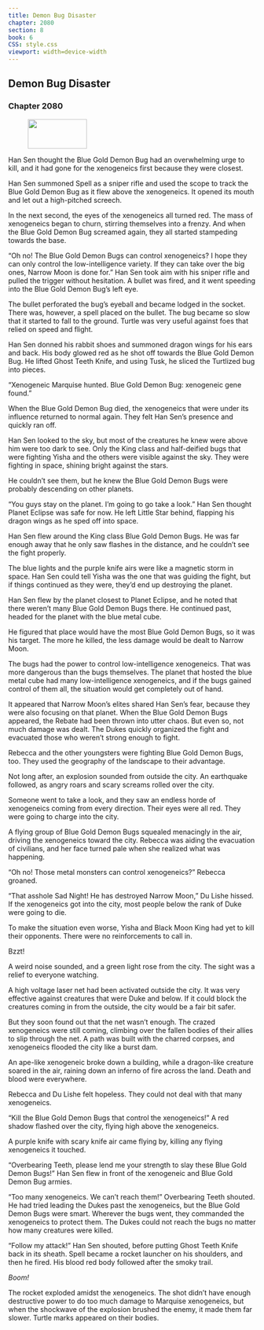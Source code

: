 ```yaml
---
title: Demon Bug Disaster
chapter: 2080
section: 8
book: 6
CSS: style.css
viewport: width=device-width
---
```


## Demon Bug Disaster

### Chapter 2080

<figure>
	<img src="../Images/gem.gif" alt="" id="gem" width="120" height="60" />
</figure>

Han Sen thought the Blue Gold Demon Bug had an overwhelming urge to kill, and it had gone for the xenogeneics first because they were closest.

Han Sen summoned Spell as a sniper rifle and used the scope to track the Blue Gold Demon Bug as it flew above the xenogeneics. It opened its mouth and let out a high-pitched screech.

In the next second, the eyes of the xenogeneics all turned red. The mass of xenogeneics began to churn, stirring themselves into a frenzy. And when the Blue Gold Demon Bug screamed again, they all started stampeding towards the base.

“Oh no! The Blue Gold Demon Bugs can control xenogeneics? I hope they can only control the low-intelligence variety. If they can take over the big ones, Narrow Moon is done for.” Han Sen took aim with his sniper rifle and pulled the trigger without hesitation. A bullet was fired, and it went speeding into the Blue Gold Demon Bug’s left eye.

The bullet perforated the bug’s eyeball and became lodged in the socket. There was, however, a spell placed on the bullet. The bug became so slow that it started to fall to the ground. Turtle was very useful against foes that relied on speed and flight.

Han Sen donned his rabbit shoes and summoned dragon wings for his ears and back. His body glowed red as he shot off towards the Blue Gold Demon Bug. He lifted Ghost Teeth Knife, and using Tusk, he sliced the Turtlized bug into pieces.

“Xenogeneic Marquise hunted. Blue Gold Demon Bug: xenogeneic gene found.”

When the Blue Gold Demon Bug died, the xenogeneics that were under its influence returned to normal again. They felt Han Sen’s presence and quickly ran off.

Han Sen looked to the sky, but most of the creatures he knew were above him were too dark to see. Only the King class and half-deified bugs that were fighting Yisha and the others were visible against the sky. They were fighting in space, shining bright against the stars.

He couldn’t see them, but he knew the Blue Gold Demon Bugs were probably descending on other planets.

“You guys stay on the planet. I’m going to go take a look.” Han Sen thought Planet Eclipse was safe for now. He left Little Star behind, flapping his dragon wings as he sped off into space.

Han Sen flew around the King class Blue Gold Demon Bugs. He was far enough away that he only saw flashes in the distance, and he couldn’t see the fight properly.

The blue lights and the purple knife airs were like a magnetic storm in space. Han Sen could tell Yisha was the one that was guiding the fight, but if things continued as they were, they’d end up destroying the planet.

Han Sen flew by the planet closest to Planet Eclipse, and he noted that there weren’t many Blue Gold Demon Bugs there. He continued past, headed for the planet with the blue metal cube.

He figured that place would have the most Blue Gold Demon Bugs, so it was his target. The more he killed, the less damage would be dealt to Narrow Moon.

The bugs had the power to control low-intelligence xenogeneics. That was more dangerous than the bugs themselves. The planet that hosted the blue metal cube had many low-intelligence xenogeneics, and if the bugs gained control of them all, the situation would get completely out of hand.

It appeared that Narrow Moon’s elites shared Han Sen’s fear, because they were also focusing on that planet. When the Blue Gold Demon Bugs appeared, the Rebate had been thrown into utter chaos. But even so, not much damage was dealt. The Dukes quickly organized the fight and evacuated those who weren’t strong enough to fight.

Rebecca and the other youngsters were fighting Blue Gold Demon Bugs, too. They used the geography of the landscape to their advantage.

Not long after, an explosion sounded from outside the city. An earthquake followed, as angry roars and scary screams rolled over the city.

Someone went to take a look, and they saw an endless horde of xenogeneics coming from every direction. Their eyes were all red. They were going to charge into the city.

A flying group of Blue Gold Demon Bugs squealed menacingly in the air, driving the xenogeneics toward the city. Rebecca was aiding the evacuation of civilians, and her face turned pale when she realized what was happening.

“Oh no! Those metal monsters can control xenogeneics?” Rebecca groaned.

“That asshole Sad Night! He has destroyed Narrow Moon,” Du Lishe hissed. If the xenogeneics got into the city, most people below the rank of Duke were going to die.

To make the situation even worse, Yisha and Black Moon King had yet to kill their opponents. There were no reinforcements to call in.

Bzzt!

A weird noise sounded, and a green light rose from the city. The sight was a relief to everyone watching.

A high voltage laser net had been activated outside the city. It was very effective against creatures that were Duke and below. If it could block the creatures coming in from the outside, the city would be a fair bit safer.

But they soon found out that the net wasn’t enough. The crazed xenogeneics were still coming, climbing over the fallen bodies of their allies to slip through the net. A path was built with the charred corpses, and xenogeneics flooded the city like a burst dam.

An ape-like xenogeneic broke down a building, while a dragon-like creature soared in the air, raining down an inferno of fire across the land. Death and blood were everywhere.

Rebecca and Du Lishe felt hopeless. They could not deal with that many xenogeneics.

“Kill the Blue Gold Demon Bugs that control the xenogeneics!” A red shadow flashed over the city, flying high above the xenogeneics.

A purple knife with scary knife air came flying by, killing any flying xenogeneics it touched.

“Overbearing Teeth, please lend me your strength to slay these Blue Gold Demon Bugs!” Han Sen flew in front of the xenogeneic and Blue Gold Demon Bug armies.

“Too many xenogeneics. We can’t reach them!” Overbearing Teeth shouted. He had tried leading the Dukes past the xenogeneics, but the Blue Gold Demon Bugs were smart. Wherever the bugs went, they commanded the xenogeneics to protect them. The Dukes could not reach the bugs no matter how many creatures were killed.

“Follow my attack!” Han Sen shouted, before putting Ghost Teeth Knife back in its sheath. Spell became a rocket launcher on his shoulders, and then he fired. His blood red body followed after the smoky trail.

*Boom!*

The rocket exploded amidst the xenogeneics. The shot didn’t have enough destructive power to do too much damage to Marquise xenogeneics, but when the shockwave of the explosion brushed the enemy, it made them far slower. Turtle marks appeared on their bodies.